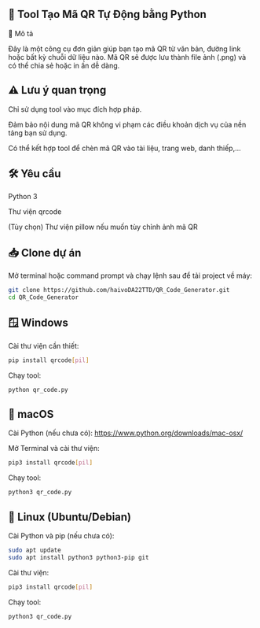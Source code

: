 ## 🚀 Tool Tạo Mã QR Tự Động bằng Python
📄 Mô tả

Đây là một công cụ đơn giản giúp bạn tạo mã QR từ văn bản, đường link hoặc bất kỳ chuỗi dữ liệu nào. Mã QR sẽ được lưu thành file ảnh (.png) và có thể chia sẻ hoặc in ấn dễ dàng.

## ⚠️ Lưu ý quan trọng

Chỉ sử dụng tool vào mục đích hợp pháp.

Đảm bảo nội dung mã QR không vi phạm các điều khoản dịch vụ của nền tảng bạn sử dụng.

Có thể kết hợp tool để chèn mã QR vào tài liệu, trang web, danh thiếp,...

## 🛠️ Yêu cầu

Python 3

Thư viện qrcode

(Tùy chọn) Thư viện pillow nếu muốn tùy chỉnh ảnh mã QR

## 📥 Clone dự án

Mở terminal hoặc command prompt và chạy lệnh sau để tải project về máy:
```bash
git clone https://github.com/haivoDA22TTD/QR_Code_Generator.git
cd QR_Code_Generator
```

## 🪟 Windows

Cài thư viện cần thiết:
```bash
pip install qrcode[pil]
```

Chạy tool:
```bash
python qr_code.py
```
## 🍎 macOS

Cài Python (nếu chưa có): https://www.python.org/downloads/mac-osx/

Mở Terminal và cài thư viện:
```bash
pip3 install qrcode[pil]
```

Chạy tool:
```bash
python3 qr_code.py
```
## 🐧 Linux (Ubuntu/Debian)

Cài Python và pip (nếu chưa có):
```bash
sudo apt update
sudo apt install python3 python3-pip git
```

Cài thư viện:
```bash
pip3 install qrcode[pil]
```

Chạy tool:
```bash
python3 qr_code.py
```
